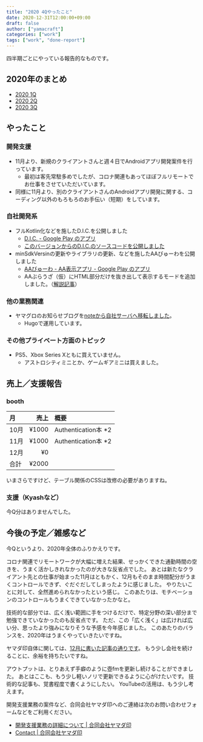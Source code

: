 ```yaml
---
title: "2020 4Qやったこと"
date: 2020-12-31T12:00:00+09:00
draft: false
author: ["yamacraft"]
categories: ["work"]
tags: ["work", "done-report"]
---
```


四半期ごとにやっている報告的なものです。

## 2020年のまとめ

- [2020 1Q](https://gist.github.com/yamacraft/a3529231635400078fbfa3b3825e7cac)
- [2020 2Q](/note/yamacraft-2020-2q-done/)
- [2020 3Q](/note/yamacraft-2020-3q-done/)

## やったこと

### 開発支援

- 11月より、新規のクライアントさんと週４日でAndroidアプリ開発案件を行っています。
  - 最初は客先常駐多めでしたが、コロナ関連もあってほぼフルリモートでお仕事をさせていただいています。
- 同様に11月より、別のクライアントさんのAndroidアプリ開発に関する、コーディング以外のもろもろのお手伝い（短期）をしています。

### 自社開発系

- フルKotlin化などを施したD.I.C.を公開しました
  - [D\.I\.C\. \- Google Play のアプリ](https://play.google.com/store/apps/details?id=jp.yamaglo.dic)
  - [このバージョンからのD.I.C.のソースコードを公開しました](https://github.com/yamacraft/DIC-android-public)
- minSdkVersinの更新やライブラリの更新、などを施したAAびゅーわを公開しました
  - [AAびゅーわ \- AA表示アプリ \- Google Play のアプリ](https://play.google.com/store/apps/details?id=jp.yamaglo.aaviewer)
  - AAぶらうざ（仮）にHTML部分だけを抜き出して表示するモードを追加しました。（[解説記事](https://yge.yamaglo.jp/posts/20201019-relase-aaviewer-v170/)）

### 他の業務関連

- ヤマグロのお知らせブログを[noteから自社サーバへ移転しました](https://yge.yamaglo.jp/)。
  - Hugoで運用しています。

### その他プライベート方面のトピック

- PS5、Xbox Series Xともに買えていません。
  - アストロシティミニとか、ゲームギアミニは買えました。

## 売上／支援報告

### booth

月|売上|概要
:--|--:|:--
10月|¥1000| Authentication本 *2
11月|¥1000| Authentication本 *2
12月|¥0|
合計|¥2000|

いまさらですけど、テーブル関係のCSSは改修の必要がありますね。

### 支援（Kyashなど）

今Q分はありませんでした。

## 今後の予定／雑感など

今Qというより、2020年全体のふりかえりです。

コロナ関連でリモートワークが大幅に増えた結果、せっかくできた通勤時間の空きを、うまく活かしきれなかったのが大きな反省点でした。
あとは新たなクライアント先との仕事が始まった11月はともかく、12月もそのまま時間配分がうまくコントロールできず、ぐだぐだしてしまったように感じました。
やりたいことに対して、全然進められなかったという感じ。
このあたりは、モチベーションのコントロールもうまくできていなかったかなと。

技術的な部分では、広く浅い範囲に手をつけるだけで、特定分野の深い部分まで勉強できていなかったのも反省点です。
ただ、この「広く浅く」は広ければ広い分、思ったより強みになりそうな予感を今年感じました。
このあたりのバランスを、2020年はうまくやっていきたいですね。

ヤマダ印自体に関しては、[12月に書いた記事の通りです](/note/yamadajirushi_1st_anniversary/)。
もう少し会社を続けることに、余裕を持ちたいですね。

アウトプットは、とりあえず手癖のように壺fmを更新し続けることができました。
あとはここも、もう少し軽いノリで更新できるように心がけたいです。
技術的な記事も、覚書程度で書くようにしたい。
YouTubeの活用は、もう少し考えます。

開発支援業務の案件など、合同会社ヤマダ印へのご連絡は次のお問い合わせフォームなどをご利用ください。

- [開発支援業務の詳細について \| 合同会社ヤマダ印](https://yamadajirushi.co.jp/development-support-detail/)
- [Contact \| 合同会社ヤマダ印](https://yamadajirushi.co.jp/contact/)
